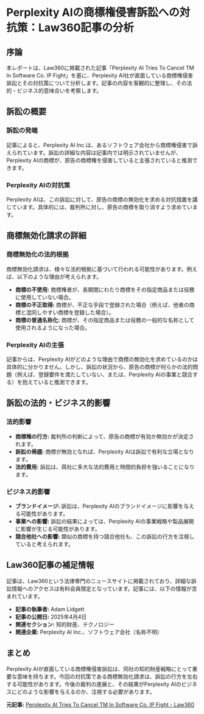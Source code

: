 # Perplexity AIの商標権侵害訴訟への対抗策：Law360記事の分析

## 序論

本レポートは、Law360に掲載された記事「Perplexity AI Tries To Cancel TM In Software Co. IP Fight」を基に、Perplexity AI社が直面している商標権侵害訴訟とその対抗策について分析します。記事の内容を客観的に整理し、その法的・ビジネス的意味合いを考察します。

## 訴訟の概要

### 訴訟の発端

記事によると、Perplexity AI Inc.は、あるソフトウェア会社から商標権侵害で訴えられています。訴訟の詳細な内容は記事内では明示されていませんが、Perplexity AIの商標が、原告の商標権を侵害していると主張されていると推測できます。

### Perplexity AIの対抗策

Perplexity AIは、この訴訟に対して、原告の商標の無効化を求める対抗措置を講じています。具体的には、裁判所に対し、原告の商標を取り消すよう求めています。

## 商標無効化請求の詳細

### 商標無効化の法的根拠

商標無効化請求は、様々な法的根拠に基づいて行われる可能性があります。例えば、以下のような理由が考えられます。

* **商標の不使用:** 商標権者が、長期間にわたり商標をその指定商品または役務に使用していない場合。
* **商標の不正取得:** 商標が、不正な手段で登録された場合（例えば、他者の商標と混同しやすい商標を登録した場合）。
* **商標の普通名称化:** 商標が、その指定商品または役務の一般的な名称として使用されるようになった場合。

### Perplexity AIの主張

記事からは、Perplexity AIがどのような理由で商標の無効化を求めているのかは具体的に分かりません。しかし、訴訟の状況から、原告の商標が何らかの法的問題（例えば、登録要件を満たしていない、または、Perplexity AIの事業と競合する）を抱えていると推測できます。

## 訴訟の法的・ビジネス的影響

### 法的影響

* **商標権の行方:** 裁判所の判断によって、原告の商標が有効か無効かが決定されます。
* **訴訟の帰趨:** 商標が無効となれば、Perplexity AIは訴訟で有利な立場となります。
* **法的費用:** 訴訟は、両社に多大な法的費用と時間的負担を強いることになります。

### ビジネス的影響

* **ブランドイメージ:** 訴訟は、Perplexity AIのブランドイメージに影響を与える可能性があります。
* **事業への影響:** 訴訟の結果によっては、Perplexity AIの事業戦略や製品展開に影響が生じる可能性があります。
* **競合他社への影響:** 類似の商標を持つ競合他社も、この訴訟の行方を注視していると考えられます。

## Law360記事の補足情報

記事は、Law360という法律専門のニュースサイトに掲載されており、詳細な訴訟情報へのアクセスは有料会員限定となっています。記事には、以下の情報が含まれています。

* **記事の執筆者:** Adam Lidgett
* **記事の公開日:** 2025年4月4日
* **関連セクション:** 知的財産、テクノロジー
* **関連企業:** Perplexity AI Inc.、ソフトウェア会社（名称不明）

## まとめ

Perplexity AIが直面している商標権侵害訴訟は、同社の知的財産戦略にとって重要な意味を持ちます。今回の対抗策である商標無効化請求は、訴訟の行方を左右する可能性があります。今後の裁判の進展と、その結果がPerplexity AIのビジネスにどのような影響を与えるのか、注視する必要があります。



**元記事:** [Perplexity AI Tries To Cancel TM In Software Co. IP Fight - Law360](https://www.law360.com/articles/2321262/perplexity-ai-tries-to-cancel-tm-in-software-co-ip-fight)